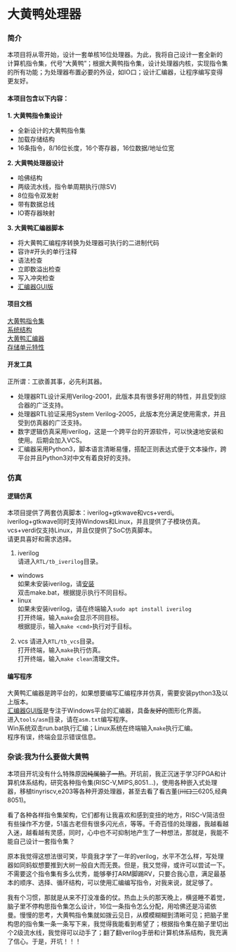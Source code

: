 # 大黄鸭处理器  

### 简介
本项目将从零开始，设计一套单核16位处理器。为此，我将自己设计一套全新的计算机指令集，代号“大黄鸭”；根据大黄鸭指令集，设计处理器内核，实现指令集的所有功能；为处理器布置必要的外设，如IO口；设计汇编器，让程序编写变得更友好。  

#### 本项目包含以下内容：  
**1. 大黄鸭指令集设计**  
- 全新设计的大黄鸭指令集
- 加载存储结构
- 16条指令，8/16位长度，16个寄存器，16位数据/地址位宽  

**2. 大黄鸭处理器设计**  
- 哈佛结构
- 两级流水线，指令单周期执行(除SV)
- 8位指令双发射
- 带有数据总线
- IO寄存器映射  

**3. 大黄鸭汇编器脚本**  
- 将大黄鸭汇编程序转换为处理器可执行的二进制代码
- 容许#开头的单行注释
- 语法检查
- 立即数溢出检查
- 写入冲突检查
- [汇编器GUI版](https://gitee.com/xiaowuzxc/Yduck-Assembler-GUI)  

#### 项目文档
[大黄鸭指令集](https://gitee.com/xiaowuzxc/Yduck-processor/blob/master/doc/%E5%A4%A7%E9%BB%84%E9%B8%AD%E6%8C%87%E4%BB%A4%E9%9B%86.md)  
[系统结构](https://gitee.com/xiaowuzxc/Yduck-processor/blob/master/doc/%E7%B3%BB%E7%BB%9F%E7%BB%93%E6%9E%84.md)  
[大黄鸭汇编器](https://gitee.com/xiaowuzxc/Yduck-processor/blob/master/doc/%E5%A4%A7%E9%BB%84%E9%B8%AD%E6%B1%87%E7%BC%96%E5%99%A8.md)  
[存储单元特性](https://gitee.com/xiaowuzxc/Yduck-processor/blob/master/doc/%E5%AD%98%E5%82%A8%E5%8D%95%E5%85%83%E7%89%B9%E6%80%A7.md)  


#### 开发工具
正所谓：工欲善其事，必先利其器。  
- 处理器RTL设计采用Verilog-2001，此版本具有很多好用的特性，并且受到综合器的广泛支持。  
- 处理器RTL验证采用System Verilog-2005，此版本充分满足使用需求，并且受到仿真器的广泛支持。  
- 数字逻辑仿真采用iverilog，这是一个跨平台的开源软件，可以快速地安装和使用。后期会加入VCS。  
- 汇编器采用Python3，脚本语言清晰易懂，搭配正则表达式便于文本操作，跨平台并且Python3对中文有着良好的支持。  

### 仿真
#### 逻辑仿真
本项目提供了两套仿真脚本：iverilog+gtkwave和vcs+verdi。  
iverilog+gtkwave同时支持Windows和Linux，并且提供了子模块仿真。  
vcs+verdi仅支持Linux，并且仅提供了SoC仿真脚本。  
请更具喜好和需求选择。  
1. iverilog  
请进入`RTL/tb_iverilog`目录。  
- windows  
如果未安装iverilog，请[安装](http://bleyer.org/icarus/)  
双击make.bat，根据提示执行不同目标。  
- linux  
如果未安装iverilog，请在终端输入`sudo apt install iverilog`  
打开终端，输入`make`会显示不同目标。  
根据提示，输入`make <cmd>`执行对于目标。  
2. vcs
请进入`RTL/tb_vcs`目录。  
打开终端，输入`make`执行仿真。  
打开终端，输入`make clean`清理文件。  

#### 编写程序
大黄鸭汇编器是跨平台的，如果想要编写汇编程序并仿真，需要安装python3及以上版本。  
[汇编器GUI版](https://gitee.com/xiaowuzxc/Yduck-Assembler-GUI)是专注于Windows平台的汇编器，具备~~友好的~~图形化界面。  
进入`tools/asm`目录，请在`asm.txt`编写程序。  
Win系统双击run.bat执行汇编；Linux系统在终端输入`make`执行汇编。  
程序有误，终端会显示错误信息。  

### 杂谈:我为什么要做大黄鸭
本项目开坑没有什么特殊原因~~纯属脑子一热~~。开坑前，我正沉迷于学习FPGA和计算机体系结构，研究各种指令集(RISC-V,MIPS,8051...)，使用各种嵌入式处理器，移植tinyriscv,e203等各种开源处理器，甚至去看了看古董(~~川口三~~6205,经典8051)。

看了各种各样指令集架构，它们都有让我喜欢和感到变扭的地方，RISC-V简洁但有些操作不方便，51虽古老但有很多闪光点，等等。千奇百怪的处理器，我越看越入迷，越看越有灵感，同时，心中也不可抑制地产生了一种想法，那就是，我能不能自己设计一套指令集？

原本我觉得这想法很可笑，毕竟我才学了一年的verilog，水平不怎么样，写处理器如同蚂蚁想要推到大树一般自大而无畏。但是，我又觉得，或许可以尝试一下。不需要这个指令集有多么优秀，能够拳打ARM脚踢RV，只要合我心意，满足最基本的顺序、选择、循环结构，可以使用汇编编写指令，对我来说，就足够了。

我有个习惯，那就是从来不打没准备的仗。热血上头的那天晚上，横竖睡不着觉，脑子里不停构思指令集怎么设计，16位一条指令怎么分配，用哈佛还是冯诺依曼。慢慢的思考，大黄鸭指令集就如拨云见日，从模模糊糊到清晰可见；把脑子里构思的指令集一条一条写下来，我觉得我能看到希望了；根据指令集在脑子里切出个2级流水线，我觉得可以动手了；翻了翻verilog手册和计算机体系结构，我充满了信心。于是，开坑！！！  
